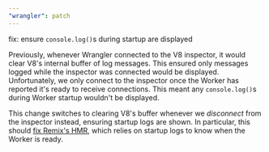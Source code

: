 ```yaml
---
"wrangler": patch
---
```


fix: ensure `console.log()`s during startup are displayed

Previously, whenever Wrangler connected to the V8 inspector, it would clear V8's
internal buffer of log messages. This ensured only messages logged while the
inspector was connected would be displayed. Unfortunately, we only connect to
the inspector once the Worker has reported it's ready to receive connections.
This meant any `console.log()`s during Worker startup wouldn't be displayed.

This change switches to clearing V8's buffer whenever we _disconnect_ from the
inspector instead, ensuring startup logs are shown. In particular, this should
[fix Remix's HMR](https://github.com/remix-run/remix/issues/7616), which relies
on startup logs to know when the Worker is ready.
